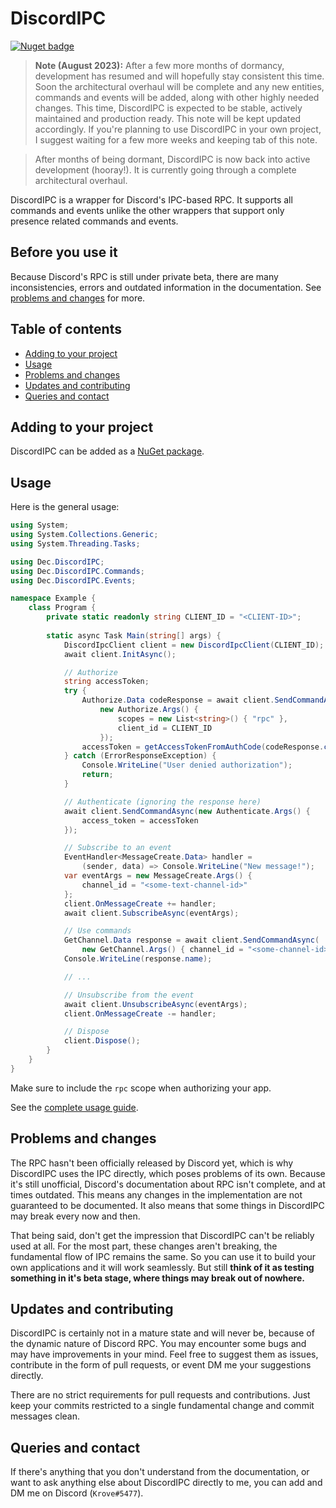 # DiscordIPC

[![Nuget badge](https://img.shields.io/nuget/v/Dec.DiscordIPC)](https://www.nuget.org/packages/Dec.DiscordIPC/)

> **Note (August 2023):** After a few more months of dormancy, development has resumed and will hopefully stay consistent this time. Soon the architectural overhaul will be complete and any new entities, commands and events will be added, along with other highly needed changes. This time, DiscordIPC is expected to be stable, actively maintained and production ready. This note will be kept updated accordingly. If you're planning to use DiscordIPC in your own project, I suggest waiting for a few more weeks and keeping tab of this note.

> After months of being dormant, DiscordIPC is now back into active development (hooray!).
> It is currently going through a complete architectural overhaul.

DiscordIPC is a wrapper for Discord's IPC-based RPC. It supports all commands and events unlike the other wrappers that support only presence related commands and events.

## Before you use it
Because Discord's RPC is still under private beta, there are many inconsistencies, errors and outdated information in the documentation. See [problems and changes](#problems-and-changes) for more.

## Table of contents
  - [Adding to your project](#adding-to-your-project)
  - [Usage](#usage)
  - [Problems and changes](#problems-and-changes)
  - [Updates and contributing](#updates-and-contributing)
  - [Queries and contact](#queries-and-contact)

## Adding to your project
DiscordIPC can be added as a [NuGet package](https://www.nuget.org/packages/Dec.DiscordIPC/).

## Usage
Here is the general usage:
```c#
using System;
using System.Collections.Generic;
using System.Threading.Tasks;

using Dec.DiscordIPC;
using Dec.DiscordIPC.Commands;
using Dec.DiscordIPC.Events;

namespace Example {
    class Program {
        private static readonly string CLIENT_ID = "<CLIENT-ID>";
        
        static async Task Main(string[] args) {
            DiscordIpcClient client = new DiscordIpcClient(CLIENT_ID);
            await client.InitAsync();

            // Authorize
            string accessToken;
            try {
                Authorize.Data codeResponse = await client.SendCommandAsync(
                    new Authorize.Args() {
                        scopes = new List<string>() { "rpc" },
                        client_id = CLIENT_ID
                    });
                accessToken = getAccessTokenFromAuthCode(codeResponse.code);
            } catch (ErrorResponseException) {
                Console.WriteLine("User denied authorization");
                return;
            }

            // Authenticate (ignoring the response here)
            await client.SendCommandAsync(new Authenticate.Args() {
                access_token = accessToken
            });

            // Subscribe to an event
            EventHandler<MessageCreate.Data> handler =
                (sender, data) => Console.WriteLine("New message!");
            var eventArgs = new MessageCreate.Args() {
                channel_id = "<some-text-channel-id>"
            };
            client.OnMessageCreate += handler;
            await client.SubscribeAsync(eventArgs);

            // Use commands
            GetChannel.Data response = await client.SendCommandAsync(
                new GetChannel.Args() { channel_id = "<some-channel-id>" });
            Console.WriteLine(response.name);

            // ...

            // Unsubscribe from the event
            await client.UnsubscribeAsync(eventArgs);
            client.OnMessageCreate -= handler;

            // Dispose
            client.Dispose();
        }
    }
}
```
Make sure to include the `rpc` scope when authorizing your app.

See the [complete usage guide](Documentation/Usage.md).

## Problems and changes
The RPC hasn't been officially released by Discord yet, which is why DiscordIPC uses the IPC directly, which poses problems of its own. Because it's still unofficial, Discord's documentation about RPC isn't complete, and at times outdated. This means any changes in the implementation are not guaranteed to be documented. It also means that some things in DiscordIPC may break every now and then.

That being said, don't get the impression that DiscordIPC can't be reliably used at all. For the most part, these changes aren't breaking, the fundamental flow of IPC remains the same. So you can use it to build your own applications and it will work seamlessly. But still **think of it as testing something in it's beta stage, where things may break out of nowhere.**

## Updates and contributing
DiscordIPC is certainly not in a mature state and will never be, because of the dynamic nature of Discord RPC. You may encounter some bugs and may have improvements in your mind. Feel free to suggest them as issues, contribute in the form of pull requests, or event DM me your suggestions directly.

There are no strict requirements for pull requests and contributions. Just keep your commits restricted to a single fundamental change and commit messages clean.

## Queries and contact
If there's anything that you don't understand from the documentation, or want to ask anything else about DiscordIPC directly to me, you can add and DM me on Discord (`Krove#5477`).
